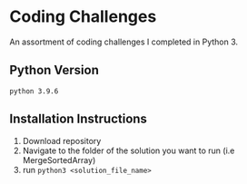 # Coding Challenges
An assortment of coding challenges I completed in Python 3.

## Python Version
`python 3.9.6`

## Installation Instructions
1. Download repository
2. Navigate to the folder of the solution you want to run (i.e MergeSortedArray)
3. run `python3 <solution_file_name>`